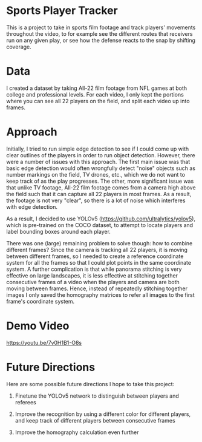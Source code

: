 # Sports Player Tracker #

This is a project to take in sports film footage and track players' movements throughout the video, to for example see the different routes that receivers run on any given play, or see how the defense reacts to the snap by shifting coverage.

# Data #

I created a dataset by taking All-22 film footage from NFL games at both college and professional levels. For each video, I only kept the portions where you can see all 22 players on the field, and split each video up into frames.

# Approach #
Initially, I tried to run simple edge detection to see if I could come up with clear outlines of the players in order to run object detection. However, there were a number of issues with this approach. The first main issue was that basic edge detection would often wrongfully detect "noise" objects such as number markings on the field, TV drones, etc., which we do not want to keep track of as the play progresses. The other, more significant issue was that unlike TV footage, All-22 film footage comes from a camera high above the field such that it can capture all 22 players in most frames. As a result, the footage is not very "clear", so there is a lot of noise which interferes with edge detection.

As a result, I decided to use YOLOv5 (https://github.com/ultralytics/yolov5), which is pre-trained on the COCO dataset, to attempt to locate players and label bounding boxes around each player.

There was one (large) remaining problem to solve though: how to combine different frames? Since the camera is tracking all 22 players, it is moving between different frames, so I needed to create a reference coordinate system for all the frames so that I could plot points in the same coordinate system. A further complication is that while panorama stitching is very effective on large landscapes, it is less effective at stitching together consecutive frames of a video when the players and camera are both moving between frames. Hence, instead of repeatedly stitching together images I only saved the homography matrices to refer all images to the first frame's coordinate system. 

# Demo Video #
https://youtu.be/7v0H1B1-O8s

# Future Directions #
Here are some possible future directions I hope to take this project:

1. Finetune the YOLOv5 network to distinguish between players and referees

2. Improve the recognition by using a different color for different players, and keep track of different players between consecutive frames

3. Improve the homography calculation even further 
